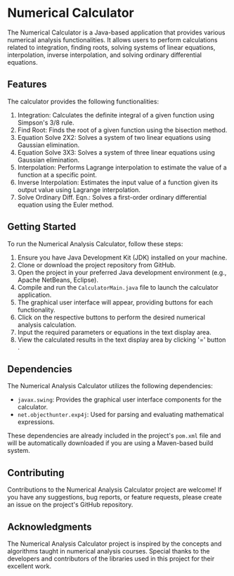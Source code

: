 # Numerical Calculator

The Numerical Calculator is a Java-based application that provides various numerical analysis functionalities. It allows users to perform calculations related to integration, finding roots, solving systems of linear equations, interpolation, inverse interpolation, and solving ordinary differential equations.

## Features

The calculator provides the following functionalities:

1. Integration: Calculates the definite integral of a given function using Simpson's 3/8 rule.
2. Find Root: Finds the root of a given function using the bisection method.
3. Equation Solve 2X2: Solves a system of two linear equations using Gaussian elimination.
4. Equation Solve 3X3: Solves a system of three linear equations using Gaussian elimination.
5. Interpolation: Performs Lagrange interpolation to estimate the value of a function at a specific point.
6. Inverse Interpolation: Estimates the input value of a function given its output value using Lagrange interpolation.
7. Solve Ordinary Diff. Eqn.: Solves a first-order ordinary differential equation using the Euler method.

## Getting Started

To run the Numerical Analysis Calculator, follow these steps:

1. Ensure you have Java Development Kit (JDK) installed on your machine.
2. Clone or download the project repository from GitHub.
3. Open the project in your preferred Java development environment (e.g., Apache NetBeans, Eclipse).
4. Compile and run the `CalculatorMain.java` file to launch the calculator application.
5. The graphical user interface will appear, providing buttons for each functionality.
6. Click on the respective buttons to perform the desired numerical analysis calculation.
7. Input the required parameters or equations in the text display area.
8. View the calculated results in the text display area by clicking '=' button .

## Dependencies

The Numerical Analysis Calculator utilizes the following dependencies:

- `javax.swing`: Provides the graphical user interface components for the calculator.
- `net.objecthunter.exp4j`: Used for parsing and evaluating mathematical expressions.

These dependencies are already included in the project's `pom.xml` file and will be automatically downloaded if you are using a Maven-based build system.

## Contributing

Contributions to the Numerical Analysis Calculator project are welcome! If you have any suggestions, bug reports, or feature requests, please create an issue on the project's GitHub repository.

## Acknowledgments

The Numerical Analysis Calculator project is inspired by the concepts and algorithms taught in numerical analysis courses. Special thanks to the developers and contributors of the libraries used in this project for their excellent work.
